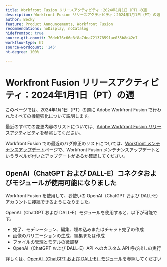 ```yaml
---
title: Workfront Fusion リリースアクティビティ：2024年1月1日（PT）の週
description: Workfront Fusion リリースアクティビティ：2024年1月1日（PT）の週
author: Becky
feature: Product Announcements, Workfront Fusion
recommendations: noDisplay, noCatalog
hidefromtoc: true
source-git-commit: 76deb76c66e8f8a7dea721378591ae035b8d42e7
workflow-type: ht
source-wordcount: '145'
ht-degree: 100%

---
```


# Workfront Fusion リリースアクティビティ：2024年1月1日（PT）の週

このページでは、2024年1月1日（PT）の週に Adobe Workfront Fusion で行われたすべての機能強化について説明します。

最近のすべての変更内容のリストについては、[Adobe Workfront Fusion リリースアクティビティ](../../../product-announcements/product-releases/fusion-release-activity/fusion-release-activity.md)を参照してください。

Workfront Fusion での最近のバグ修正のリストについては、[Workfront メンテナンスアップデート](https://experienceleague.adobe.com/docs/workfront-known-issues/releases/current-updates.html?lang=ja)ページで、Workfront Fusion メンテナンスアップデートというラベルが付いたアップデートがあるか確認してください。

## OpenAI（ChatGPT および DALL-E）コネクタおよびモジュールが使用可能になりました

Workfront Fusion を使用して、お使いの OpenAI（ChatGPT および DALL-E）アカウントに接続できるようになりました。

OpenAI（ChatGPT および DALL-E）モジュールを使用すると、以下が可能です。

* 完了、モデレーション、編集、埋め込みまたはチャット完了の作成
* 画像のバリエーションの生成、編集または作成
* ファイルの管理とモデルの微調整
* OpenAI（ChatGPT および DALL-E）API へのカスタム API 呼び出しの実行

詳しくは、[OpenAI（ChatGPT および DALL-E）モジュール](/help/quicksilver/workfront-fusion/apps-and-their-modules/openai-chatgpt-modules.md)を参照してください

